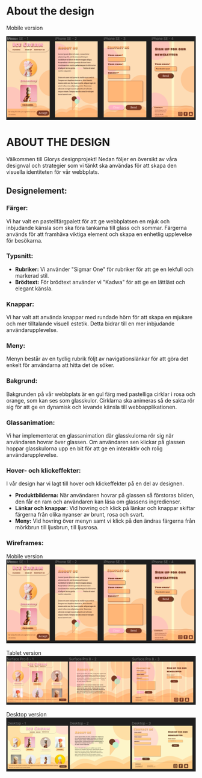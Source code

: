 # About the design

Mobile version

![Mobile](assets/mobile.png)


# ABOUT THE DESIGN

Välkommen till Glorys designprojekt! Nedan följer en översikt av våra designval och strategier som vi tänkt ska användas för att skapa den visuella identiteten för vår webbplats.

## Designelement:

### Färger:
Vi har valt en pastellfärgpalett för att ge webbplatsen en mjuk och inbjudande känsla som ska föra tankarna till glass och sommar. Färgerna används för att framhäva viktiga element och skapa en enhetlig upplevelse för besökarna.

### Typsnitt:
- **Rubriker:** Vi använder "Sigmar One" för rubriker för att ge en lekfull och markerad stil.
- **Brödtext:** För brödtext använder vi "Kadwa" för att ge en lättläst och elegant känsla.

### Knappar:
Vi har valt att använda knappar med rundade hörn för att skapa en mjukare och mer tilltalande visuell estetik. Detta bidrar till en mer inbjudande användarupplevelse.

### Meny:
Menyn består av en tydlig rubrik följt av navigationslänkar för att göra det enkelt för användarna att hitta det de söker.

### Bakgrund:
Bakgrunden på vår webbplats är en gul färg med pastelliga cirklar i rosa och orange, som kan ses som glasskulor. Cirklarna ska animeras så de sakta rör sig för att ge en dynamisk och levande känsla till webbapplikationen.

### Glassanimation:
Vi har implementerat en glassanimation där glasskulorna rör sig när användaren hovrar över glassen. Om användaren sen klickar på glassen hoppar glasskulorna upp en bit för att ge en interaktiv och rolig användarupplevelse.

### Hover- och klickeffekter:
I vår design har vi lagt till hover och klickeffekter på en del av designen. 
- **Produktbilderna:**  När användaren hovrar på glassen så förstoras bilden, den får en ram och användaren kan läsa om glassens ingredienser. 
- **Länkar och knappar:** Vid hovring och klick på länkar och knappar skiftar färgerna från olika nyanser av brunt, rosa och svart.
- **Meny:** Vid hovring över menyn samt vi klick på den ändras färgerna från mörkbrun till ljusbrun, till ljusrosa.

### Wireframes:
Mobile version
![Mobile version](assets/mobile.png)

Tablet version
![Tablet version](assets/tablet.png)

Desktop version
![Desktop version](assets/desktop.png)